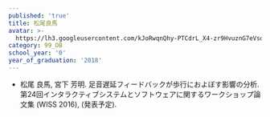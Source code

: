 ```yaml
---
published: 'true'
title: 松尾良馬
avatar: >-
  https://lh3.googleusercontent.com/kJoRwqnQhy-PTCdrL_X4-zr9HvuznG7eVsq_tGiEufFMlATRuFykC65o4KQBuVUdQujEr4PUWcpmbAF5EMHYdfVy6uBZaFRGB3iP9AYDbMXFatBn1sKNcyPz3KmsqgOdWJGL3W3QddMhels6a42lMhWuPZI832z6r_UMG-IRsqecublV5Wupjcamftc326r7Gr9N3sZAkPQJPtwjsKfKvbHJ9_Q1VrLDtDTGTCr3PUN6oQj2fC2C9-XOwOSHqCox_zgqU_wMoHUUGYG62BxrqJfGdpc3x8bygsvgTp_ijmCxe6ARek4Ut_qLNfuO40-rvNGb2R6lNPrljeaVMleG15fv_jY4uSj95COV2TMEr_fhfR0GK5ZH5sB1tVLsQseIMMd8zi9Ql6d_nqe2tN76eEF0Pm45S4EDO6k3T1sT8tvWCJt-biFrIliYYZ4p7oLGD9v5iy263xQVFX3u4QPON-B8MKqWZf0cnpbfPYhqF8ocTIH6hxK9nMRgCj0hljeF_LLWqCYS-dOycbMzsUQeJUyw93eJ639Lt5A_b4RxuwzyhgaxKaiH7-BN7QzhRCu7jYz31hJIE_lYrUK9UMLO3QYkBqS7AmqD9yNz_NEC1N_ePF4bPEKV2uHCkY7-m__keJW-_ybtizKq_iSeyjr9DseF1jUzBohI4T-Ci2coQw=p-s300
category: 99_OB
school_year: '0'
year_of_graduation: '2018'
---
```


- 松尾 良馬, 宮下 芳明. 足音遅延フィードバックが歩行におよぼす影響の分析. 第24回インタラクティブシステムとソフトウェアに関するワークショップ論文集 (WISS 2016), (発表予定).
